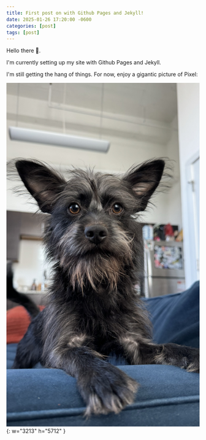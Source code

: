```yaml
---
title: First post on with Github Pages and Jekyll!
date: 2025-01-26 17:20:00 -0600
categories: [post]
tags: [post]
---
```


Hello there 👋.

I'm currently setting up my site with Github Pages and Jekyll.

I'm still getting the hang of things. For now, enjoy a gigantic picture of Pixel:

![Pixel](/assets/img/pixel.jpeg){: w="3213" h="5712" }
